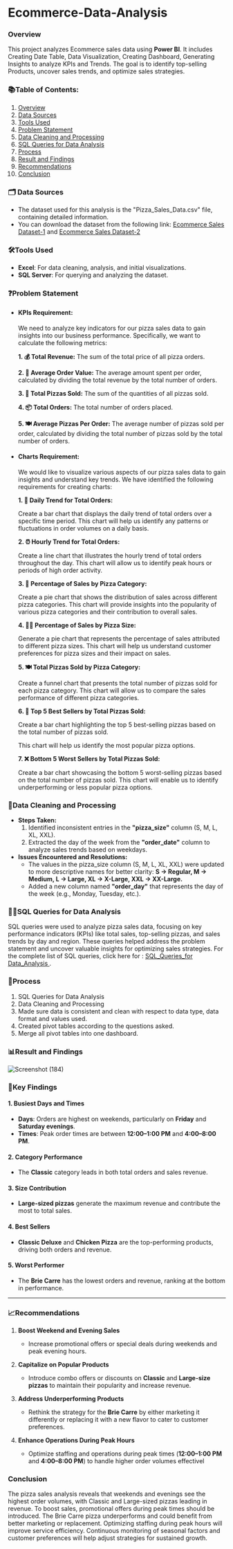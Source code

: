 # Ecommerce-Data-Analysis
 ### Overview
 This project analyzes Ecommerce sales data using **Power BI**. It includes Creating Date Table, Data Visualization, Creating Dashboard, Generating Insights to analyze KPIs and Trends. The goal is to identify top-selling Products, uncover sales trends, and optimize sales strategies.
### 📚Table of Contents:
1. [Overview](#overview)
2. [Data Sources](#data-sources)
3. [Tools Used](#tools-used)
4. [Problem Statement](#problem-statement)
5. [Data Cleaning and Processing](#data-cleaning-and-processing)
6. [SQL Queries for Data Analysis](#sql-queries-for-data-analysis)
7. [Process](#process)
8. [Result and Findings](#result-and-findings)
9. [Recommendations](#recommendations)
10. [Conclusion](#conclusion)
### 🗂️ Data Sources <a name="data-sources"></a> 
- The dataset used for this analysis is the "Pizza_Sales_Data.csv" file, containing detailed information.
- You can download the dataset from the following link: [Ecommerce Sales Dataset-1](ecommerce_data.csv) and [Ecommerce Sales Dataset-2](ecommerce_data.csv)       
### 🛠️Tools Used <a name="tools-used"></a>
 - **Excel**: For data cleaning, analysis, and initial visualizations.
 - **SQL Server**: For querying and analyzing the dataset.

### ❓Problem Statement
 - ####  KPIs Requirement:

   We need to analyze key indicators for our pizza sales data to gain insights into our business performance. Specifically, we want to calculate the following metrics:

   <b>1. 💰 Total Revenue:</b> The sum of the total price of all pizza orders.

   <b>2. 🧾  Average Order Value:</b> The average amount spent per order, calculated by dividing the total revenue by the total number of orders.

   <b>3. 🍕 Total Pizzas Sold:</b> The sum of the quantities of all pizzas sold.

   <b>4. 📦 Total Orders:</b> The total number of orders placed.

   <b>5. 🍽️ Average Pizzas Per Order:</b> The average number of pizzas sold per order, calculated by dividing the total number of pizzas sold by the total number of orders.
   

 
  - #### Charts Requirement:

    We would like to visualize various aspects of our pizza sales data to gain insights and understand key trends. We have identified the following requirements for creating charts:

    <b>  1. 📅 Daily Trend for Total Orders:</b>

    Create a bar chart that displays the daily trend of total orders over a specific time period. This chart will help us identify any patterns or fluctuations in order volumes on a daily basis.

    <b>2. ⏰ Hourly Trend for Total Orders:</b>

    Create a line chart that illustrates the hourly trend of total orders throughout the day. This chart will allow us to identify peak hours or periods of high order activity.

    <b>3. 🍕 Percentage of Sales by Pizza Category:</b>

    Create a pie chart that shows the distribution of sales across different pizza categories. This chart will provide insights into the popularity of various pizza categories and their contribution to overall 
    sales.
 
    <b>4. 🍕📏 Percentage of Sales by Pizza Size:</b>

    Generate a pie chart that represents the percentage of sales attributed to different pizza sizes. This chart will help us understand customer preferences for pizza sizes and their impact on sales.

    <b>5.  🍽️ Total Pizzas Sold by Pizza Category:</b>

    Create a funnel chart that presents the total number of pizzas sold for each pizza category. This chart will allow us to compare the sales performance of different pizza categories.

    <b>6.  🌟  Top 5 Best Sellers by Total Pizzas Sold:</b>

    Create a bar chart highlighting the top 5 best-selling pizzas based on the total number of pizzas sold.

    This chart will help us identify the most popular pizza options.

    <b>7. ❌ Bottom 5 Worst Sellers by Total Pizzas Sold:</b>

    Create a bar chart showcasing the bottom 5 worst-selling pizzas based on the total number of pizzas sold. This chart will enable us to identify underperforming or less popular pizza options.

### 🧹Data Cleaning and Processing
- <b>Steps Taken:</b>
   1. Identified inconsistent entries in the <b>"pizza_size"</b> column (S, M, L, XL, XXL).
   2. Extracted the day of the week from the <b>"order_date"</b> column to analyze sales trends based on weekdays.
- <b>Issues Encountered and Resolutions:</b>
  - The values in the pizza_size column (S, M, L, XL, XXL) were updated to more descriptive names for better clarity:
<b>S → Regular,
M → Medium,
L → Large,
XL → X-Large,
XXL → XX-Large.</b>
  - Added a new column named <b>"order_day"</b> that represents the day of the week (e.g., Monday, Tuesday, etc.).
### 🧑‍💻SQL Queries for Data Analysis
SQL queries were used to analyze pizza sales data, focusing on key performance indicators (KPIs) like total sales, top-selling pizzas, and sales trends by day and region. These queries helped address the problem statement and uncover valuable insights for optimizing sales strategies. For the complete list of SQL queries, click here for : [ SQL_Queries_for Data_Analysis ](https://github.com/Lohitha45/pizza-sales-analysis/blob/main/PIZZA%20SALES%20SQL%20QUERIES.docx).
### 📂Process
1. SQL Queries for Data Analysis
2. Data Cleaning and Processing
3. Made sure data is consistent and clean with respect to data type, data format and values used.
4. Created pivot tables according to the questions asked.
5. Merge all pivot tables into one dashboard.
### 📊Result and Findings <a name="result-and-findings"></a>
![Screenshot (184)](https://github.com/user-attachments/assets/8a640cab-1585-4a8e-ad15-e3be73a7fe4a)
### 🧐Key Findings
#### 1. Busiest Days and Times
- **Days**: Orders are highest on weekends, particularly on **Friday** and **Saturday evenings**.
- **Times**: Peak order times are between **12:00–1:00 PM** and **4:00–8:00 PM**.

#### 2. Category Performance
- The **Classic** category leads in both total orders and sales revenue.

#### 3. Size Contribution
- **Large-sized pizzas** generate the maximum revenue and contribute the most to total sales.

#### 4. Best Sellers
- **Classic Deluxe** and **Chicken Pizza** are the top-performing products, driving both orders and revenue.

#### 5. Worst Performer
- The **Brie Carre** has the lowest orders and revenue, ranking at the bottom in performance.

---
### 📈Recommendations <a name="recommendations"></a> 

1. **Boost Weekend and Evening Sales**  
   - Increase promotional offers or special deals during weekends and peak evening hours.

2. **Capitalize on Popular Products**  
   - Introduce combo offers or discounts on **Classic** and **Large-size pizzas** to maintain their popularity and increase revenue.

3. **Address Underperforming Products**  
   - Rethink the strategy for the **Brie Carre** by either marketing it differently or replacing it with a new flavor to cater to customer preferences.

4. **Enhance Operations During Peak Hours**  
   - Optimize staffing and operations during peak times (**12:00–1:00 PM** and **4:00–8:00 PM**) to handle higher order volumes effectivel
### Conclusion 
The pizza sales analysis reveals that weekends and evenings see the highest order volumes, with Classic and Large-sized pizzas leading in revenue. To boost sales, promotional offers during peak times should be introduced. The Brie Carre pizza underperforms and could benefit from better marketing or replacement. Optimizing staffing during peak hours will improve service efficiency. Continuous monitoring of seasonal factors and customer preferences will help adjust strategies for sustained growth.
